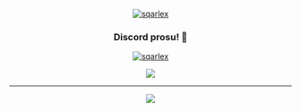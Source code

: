  <div align="center">
 
 [![sqarlex](https://cdn.discordapp.com/attachments/604649685113765917/885248252214136902/logophot2.png)](https://github.com/sqarlex/)

<div align="center">
 
  ### Discord prosu! 🤠
  
[![sqarlex](https://hits.seeyoufarm.com/api/count/incr/badge.svg?url=https%3A%2F%2Fgithub.com%2Fsqarlex%2F&count_bg=%233897f1&title_bg=%23555555&icon=apachecassandra.svg&icon_color=%23E7E7E7&title=hits&edge_flat=false)](https://github.com/sqarlex/)

[<img src="https://discord.c99.nl/widget/theme-3/961687693882949692.png"></img>](https://discord.com/users/961687693882949692)

  ***
  <a href=#><img src="sqarlexcontributions.svg"></a>

</div>
</div>
